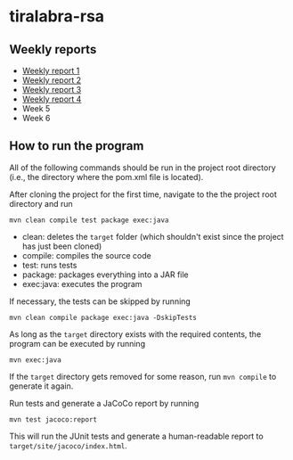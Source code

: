 # tiralabra-rsa

## Weekly reports
- [Weekly report 1](./documentation/weeklyreport1.md "Weekly report 1")
- [Weekly report 2](./documentation/weeklyreport2.md "Weekly report 2")
- [Weekly report 3](./documentation/weeklyreport3.md "Weekly report 3")
- [Weekly report 4](./documentation/weeklyreport4.md "Weekly report 4")
- Week 5
- Week 6

## How to run the program
All of the following commands should be run in the project root directory (i.e., the directory where the pom.xml file is located).

After cloning the project for the first time, navigate to the the project root directory and run
```
mvn clean compile test package exec:java
```
- clean: deletes the `target` folder (which shouldn't exist since the project has just been cloned)
- compile: compiles the source code
- test: runs tests
- package: packages everything into a JAR file
- exec:java: executes the program

If necessary, the tests can be skipped by running
```
mvn clean compile package exec:java -DskipTests
```

As long as the `target` directory exists with the required contents, the program can be executed by running
```
mvn exec:java
```

If the `target` directory gets removed for some reason, run `mvn compile` to generate it again.

Run tests and generate a JaCoCo report by running
```
mvn test jacoco:report
```
This will run the JUnit tests and generate a human-readable report to `target/site/jacoco/index.html`.
